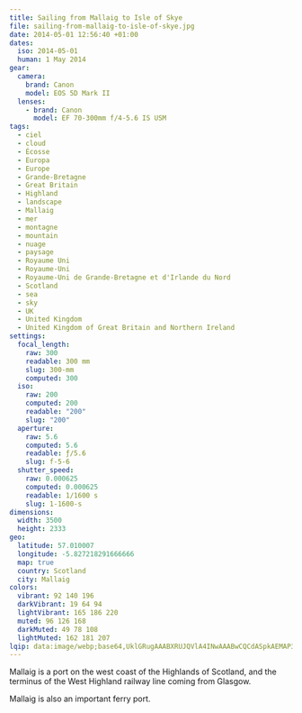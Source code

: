 ```yaml
---
title: Sailing from Mallaig to Isle of Skye
file: sailing-from-mallaig-to-isle-of-skye.jpg
date: 2014-05-01 12:56:40 +01:00
dates:
  iso: 2014-05-01
  human: 1 May 2014
gear:
  camera:
    brand: Canon
    model: EOS 5D Mark II
  lenses:
    - brand: Canon
      model: EF 70-300mm f/4-5.6 IS USM
tags:
  - ciel
  - cloud
  - Écosse
  - Europa
  - Europe
  - Grande-Bretagne
  - Great Britain
  - Highland
  - landscape
  - Mallaig
  - mer
  - montagne
  - mountain
  - nuage
  - paysage
  - Royaume Uni
  - Royaume-Uni
  - Royaume-Uni de Grande-Bretagne et d'Irlande du Nord
  - Scotland
  - sea
  - sky
  - UK
  - United Kingdom
  - United Kingdom of Great Britain and Northern Ireland
settings:
  focal_length:
    raw: 300
    readable: 300 mm
    slug: 300-mm
    computed: 300
  iso:
    raw: 200
    computed: 200
    readable: "200"
    slug: "200"
  aperture:
    raw: 5.6
    computed: 5.6
    readable: ƒ/5.6
    slug: f-5-6
  shutter_speed:
    raw: 0.000625
    computed: 0.000625
    readable: 1/1600 s
    slug: 1-1600-s
dimensions:
  width: 3500
  height: 2333
geo:
  latitude: 57.010007
  longitude: -5.827218291666666
  map: true
  country: Scotland
  city: Mallaig
colors:
  vibrant: 92 140 196
  darkVibrant: 19 64 94
  lightVibrant: 165 186 220
  muted: 96 126 168
  darkMuted: 49 78 108
  lightMuted: 162 181 207
lqip: data:image/webp;base64,UklGRugAAABXRUJQVlA4INwAAABwCQCdASpkAEMAP3Gmw1k0tjglMHnJ4wAuCWUtgDDBletFhDygrvARqSe5P7cTgUpAj99IRMAOLKrzULvk+Tog8mJ3yRDZBfpaJDo/MmbDrM/skAAArNTeCuVF/T0amXekCs9ranOiHxDijNCCVQqrPlCLEo/jZmTNZswJ5E7dZUjnbjhgXxiDF2jNHNQK8c1+0Zn1OxbbJbxiQfvGJJPPtAelz/IqrxG8GDf214bbrEXpCttg5lAJ/C2hxVAmkVPLidxGIictowSQ0e850fmm/2VIWB8YdBW1AAAA
---
```


Mallaig is a port on the west coast of the Highlands of Scotland, and the terminus of the West Highland railway line coming from Glasgow.

Mallaig is also an important ferry port.
